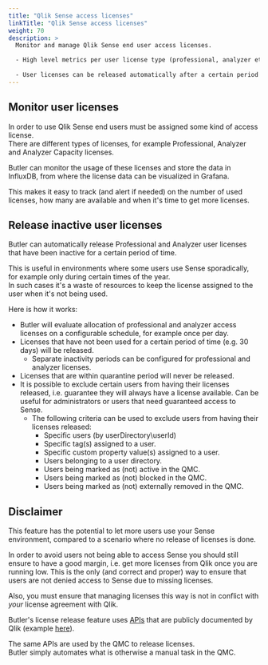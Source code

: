 ```yaml
---
title: "Qlik Sense access licenses"
linkTitle: "Qlik Sense access licenses"
weight: 70
description: >
  Monitor and manage Qlik Sense end user access licenses.  

  - High level metrics per user license type (professional, analyzer etc) are gathered and stored in your database of choice (at the time of writing, InfluxDB is supported).  
  
  - User licenses can be released automatically after a certain period of inactivity, allowing them to be used by other users.
---
```


## Monitor user licenses

In order to use Qlik Sense end users must be assigned some kind of access license.  
There are different types of licenses, for example Professional, Analyzer and Analyzer Capacity licenses.

Butler can monitor the usage of these licenses and store the data in InfluxDB, from where the license data can be visualized in Grafana.

This makes it easy to track (and alert if needed) on the number of used licenses, how many are available and when it's time to get more licenses.

## Release inactive user licenses

Butler can automatically release Professional and Analyzer user licenses that have been inactive for a certain period of time.

This is useful in environments where some users use Sense sporadically, for example only during certain times of the year.  
In such cases it's a waste of resources to keep the license assigned to the user when it's not being used.

Here is how it works:

- Butler will evaluate allocation of professional and analyzer access licenses on a configurable schedule, for example once per day.
- Licenses that have not been used for a certain period of time (e.g. 30 days) will be released.
  - Separate inactivity periods can be configured for professional and analyzer licenses.
- Licenses that are within quarantine period will never be released.
- It is possible to exclude certain users from having their licenses released, i.e. guarantee they will always have a license available.
  Can be useful for administrators or users that need guaranteed access to Sense.
  - The following criteria can be used to exclude users from having their licenses released:
    - Specific users (by userDirectory\userId)
    - Specific tag(s) assigned to a user.
    - Specific custom property value(s) assigned to a user.
    - Users belonging to a user directory.
    - Users being marked as (not) active in the QMC.
    - Users being marked as (not) blocked in the QMC.
    - Users being marked as (not) externally removed in the QMC.

## Disclaimer

This feature has the potential to let more users use your Sense environment, compared to a scenario where no release of licenses is done.

In order to avoid users not being able to access Sense you should still ensure to have a good margin, i.e. get more licenses from Qlik once you are running low. This is the only (and correct and proper) way to ensure that users are not denied access to Sense due to missing licenses.

Also, you must ensure that managing licenses this way is not in conflict with *your* license agreement with Qlik.

Butler's license release feature uses [APIs](https://help.qlik.com/en-US/sense-developer/February2024/Subsystems/RepositoryServiceAPI/Content/Sense_RepositoryServiceAPI/RepositoryServiceAPI-Reference-Redirect.htm?ref=ptarmiganlabs.com) that are publicly documented by Qlik (example [here](https://help.qlik.com/en-US/sense-developer/February2024/APIs/RepositoryServiceAPI/index.html?page=126&ref=ptarmiganlabs.com)).  

The same APIs are used by the QMC to release licenses.  
Butler simply automates what is otherwise a manual task in the QMC.
